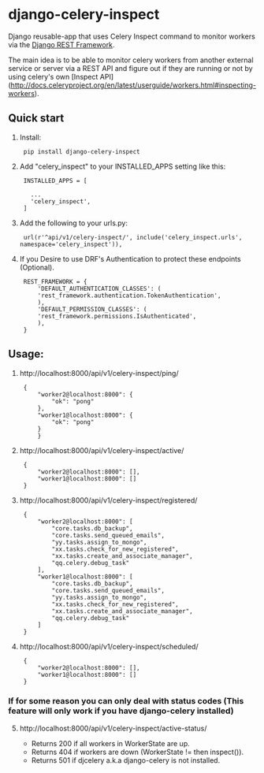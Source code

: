 # django-celery-inspect

Django reusable-app that uses Celery Inspect command to monitor workers via the [Django REST Framework](https://github.com/tomchristie/django-rest-framework).

The main idea is to be able to monitor celery workers from another external service or server via a REST API and figure out if they are running or not by using celery's own [Inspect API]
(http://docs.celeryproject.org/en/latest/userguide/workers.html#inspecting-workers).

## Quick start

1. Install:

		pip install django-celery-inspect

2. Add "celery_inspect" to your INSTALLED_APPS setting like this:

		INSTALLED_APPS = [
    
          ...
          'celery_inspect',
        ]

3. Add the following to your urls.py:

		url(r'^api/v1/celery-inspect/', include('celery_inspect.urls', namespace='celery_inspect')),
    
4. If you Desire to use DRF's Authentication to protect these endpoints (Optional).

		REST_FRAMEWORK = {
		    'DEFAULT_AUTHENTICATION_CLASSES': (
			'rest_framework.authentication.TokenAuthentication',
		    ),
		    'DEFAULT_PERMISSION_CLASSES': (
			'rest_framework.permissions.IsAuthenticated',
		    ),
		}

## Usage:

1. http://localhost:8000/api/v1/celery-inspect/ping/

		{
			"worker2@localhost:8000": {
			    "ok": "pong"
			},
			"worker1@localhost:8000": {
			    "ok": "pong"
			}
        	}
        
2. http://localhost:8000/api/v1/celery-inspect/active/

        {
            "worker2@localhost:8000": [],
            "worker1@localhost:8000": []
        }
        
3. http://localhost:8000/api/v1/celery-inspect/registered/

        {
            "worker2@localhost:8000": [
                "core.tasks.db_backup",
                "core.tasks.send_queued_emails",
                "yy.tasks.assign_to_mongo",
                "xx.tasks.check_for_new_registered",
                "xx.tasks.create_and_associate_manager",
                "qq.celery.debug_task"
            ],
            "worker1@localhost:8000": [
                "core.tasks.db_backup",
                "core.tasks.send_queued_emails",
                "yy.tasks.assign_to_mongo",
                "xx.tasks.check_for_new_registered",
                "xx.tasks.create_and_associate_manager",
                "qq.celery.debug_task"
            ]
        }
        
4. http://localhost:8000/api/v1/celery-inspect/scheduled/

        {
            "worker2@localhost:8000": [],
            "worker1@localhost:8000": []
        }



### If for some reason you can only deal with status codes (This feature will only work if you have django-celery installed)

5. http://localhost:8000/api/v1/celery-inspect/active-status/

    - Returns 200 if all workers in WorkerState are up.
    - Returns 404 if workers are down (WorkerState != then inspect()).
    - Returns 501 if djcelery a.k.a django-celery is not installed.